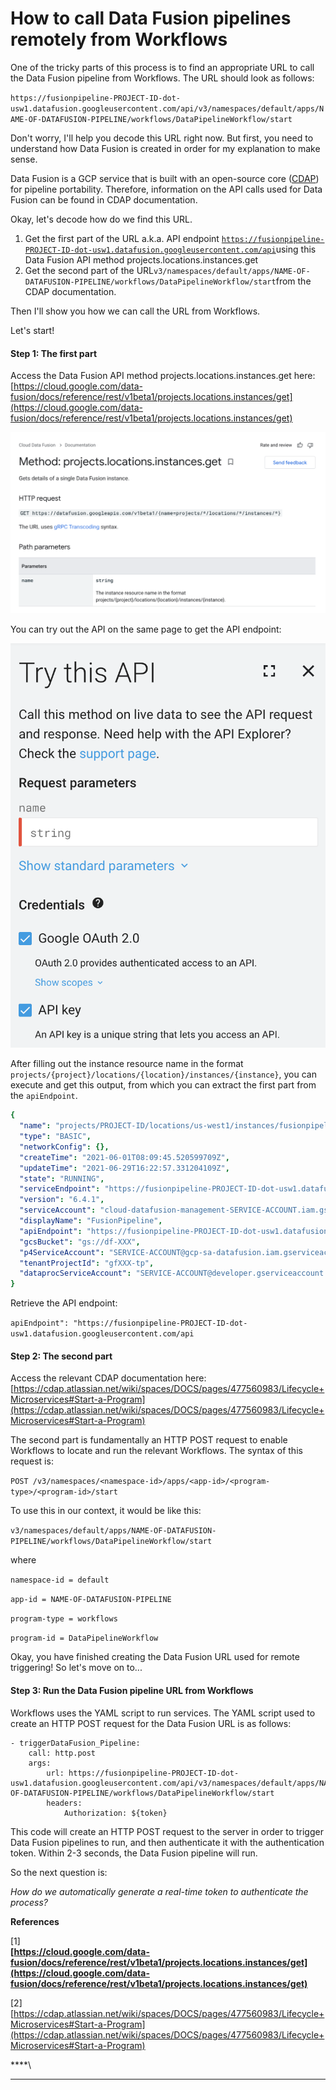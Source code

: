 # How to call Data Fusion pipelines remotely from Workflows

One of the tricky parts of this process is to find an appropriate URL to call the Data Fusion pipeline from Workflows. The URL should look as follows:&#x20;

`https://fusionpipeline-PROJECT-ID-dot-usw1.datafusion.googleusercontent.com/api/v3/namespaces/default/apps/NAME-OF-DATAFUSION-PIPELINE/workflows/DataPipelineWorkflow/start`

Don't worry, I'll help you decode this URL right now. But first, you need to understand how Data Fusion is created in order for my explanation to make sense.&#x20;

Data Fusion is a GCP service that is built with an open-source core ([CDAP](https://cdap.io)) for pipeline portability. Therefore, information on the API calls used for Data Fusion can be found in CDAP documentation.&#x20;

Okay, let's decode how do we find this URL.&#x20;

1. Get the first part of the URL a.k.a. API endpoint [`https://fusionpipeline-PROJECT-ID-dot-usw1.datafusion.googleusercontent.com/api`](https://fusionpipeline-project-id-dot-usw1.datafusion.googleusercontent.com/api)using this Data Fusion API method projects.locations.instances.get&#x20;
2. Get the second part of the URL`v3/namespaces/default/apps/NAME-OF-DATAFUSION-PIPELINE/workflows/DataPipelineWorkflow/start`from the CDAP documentation.&#x20;

Then I'll show you how we can call the URL from Workflows.

Let's start!

#### Step 1: The first part

Access the Data Fusion API method projects.locations.instances.get here: [https://cloud.google.com/data-fusion/docs/reference/rest/v1beta1/projects.locations.instances/get](https://cloud.google.com/data-fusion/docs/reference/rest/v1beta1/projects.locations.instances/get)

![projects.locations.instances.get method](../.gitbook/assets/screen-shot-2021-07-11-at-10.24.06-pm.png)

You can try out the API on the same page to get the API endpoint:&#x20;

![Try this API on the same page](../.gitbook/assets/screen-shot-2021-07-11-at-10.25.00-pm.png)

After filling out the instance resource name in the format `projects/{project}/locations/{location}/instances/{instance}`, you can execute and get this output, from which you can extract the first part from the `apiEndpoint`.&#x20;

```yaml
{
  "name": "projects/PROJECT-ID/locations/us-west1/instances/fusionpipeline",
  "type": "BASIC",
  "networkConfig": {},
  "createTime": "2021-06-01T08:09:45.520599709Z",
  "updateTime": "2021-06-29T16:22:57.331204109Z",
  "state": "RUNNING",
  "serviceEndpoint": "https://fusionpipeline-PROJECT-ID-dot-usw1.datafusion.googleusercontent.com",
  "version": "6.4.1",
  "serviceAccount": "cloud-datafusion-management-SERVICE-ACCOUNT.iam.gserviceaccount.com",
  "displayName": "FusionPipeline",
  "apiEndpoint": "https://fusionpipeline-PROJECT-ID-dot-usw1.datafusion.googleusercontent.com/api",
  "gcsBucket": "gs://df-XXX",
  "p4ServiceAccount": "SERVICE-ACCOUNT@gcp-sa-datafusion.iam.gserviceaccount.com",
  "tenantProjectId": "gfXXX-tp",
  "dataprocServiceAccount": "SERVICE-ACCOUNT@developer.gserviceaccount.com"
}
```

Retrieve the API endpoint:&#x20;

`apiEndpoint": "https://fusionpipeline-PROJECT-ID-dot-usw1.datafusion.googleusercontent.com/api`

#### Step 2: The second part

Access the relevant CDAP documentation here: [https://cdap.atlassian.net/wiki/spaces/DOCS/pages/477560983/Lifecycle+Microservices#Start-a-Program](https://cdap.atlassian.net/wiki/spaces/DOCS/pages/477560983/Lifecycle+Microservices#Start-a-Program)

The second part is fundamentally an HTTP POST request to enable Workflows to locate and run the relevant Workflows. The syntax of this request is:&#x20;

`POST /v3/namespaces/<namespace-id>/apps/<app-id>/<program-type>/<program-id>/start`

To use this in our context, it would be like this:&#x20;

`v3/namespaces/default/apps/NAME-OF-DATAFUSION-PIPELINE/workflows/DataPipelineWorkflow/start`

where&#x20;

`namespace-id = default`

`app-id = NAME-OF-DATAFUSION-PIPELINE`

`program-type = workflows`

`program-id = DataPipelineWorkflow`

Okay, you have finished creating the Data Fusion URL used for remote triggering! So let's move on to...

#### Step 3: Run the Data Fusion pipeline URL from Workflows

Workflows uses the YAML script to run services. The YAML script used to create an HTTP POST request for the Data Fusion URL is as follows:

```
- triggerDataFusion_Pipeline: 
    call: http.post
    args:
        url: https://fusionpipeline-PROJECT-ID-dot-usw1.datafusion.googleusercontent.com/api/v3/namespaces/default/apps/NAME-OF-DATAFUSION-PIPELINE/workflows/DataPipelineWorkflow/start
        headers: 
            Authorization: ${token}     
```

This code will create an HTTP POST request to the server in order to trigger Data Fusion pipelines to run, and then authenticate it with the authentication token. Within 2-3 seconds, the Data Fusion pipeline will run.&#x20;

So the next question is:&#x20;

_How do we automatically generate a real-time token to authenticate the process?_

**References**

\[1] \
****[https://cloud.google.com/data-fusion/docs/reference/rest/v1beta1/projects.locations.instances/get](https://cloud.google.com/data-fusion/docs/reference/rest/v1beta1/projects.locations.instances/get)****

\[2]\
[https://cdap.atlassian.net/wiki/spaces/DOCS/pages/477560983/Lifecycle+Microservices#Start-a-Program](https://cdap.atlassian.net/wiki/spaces/DOCS/pages/477560983/Lifecycle+Microservices#Start-a-Program)

****\
****



